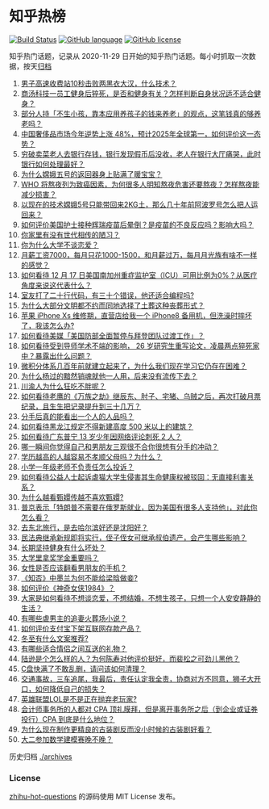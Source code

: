 # 知乎热榜
[![Build Status](https://github.com/ToWeLong/zhihu-hot-questions/workflows/CI/badge.svg)](https://github.com/ToWeLong/zhihu-hot-questions/actions)
[![GitHub language](https://img.shields.io/badge/language-golang-orange.svg)](https://golang.org/)
[![GitHub license](https://img.shields.io/github/license/ToWeLong/zhihu-hot-questions)](https://github.com/ToWeLong/zhihu-hot-questions/blob/main/LICENSE)

知乎热门话题，记录从 2020-11-29 日开始的知乎热门话题。每小时抓取一次数据，按天[归档](./archives)

<!-- BEGIN -->

1. [男子高速收费站10秒击败两黑衣大汉，什么技术？](https://www.zhihu.com/question/435382356)
1. [商汤科技一员工健身后猝死，是否和健身有关？怎样判断自身状况适不适合健身？](https://www.zhihu.com/question/435421401)
1. [部分人持「不生小孩，靠本应用养孩子的钱来养老」的观点，这笔钱真的够养老吗？](https://www.zhihu.com/question/428647620)
1. [中国奢侈品市场今年逆势上涨 48%，预计2025年全球第一，如何评价这一态势？](https://www.zhihu.com/question/435270040)
1. [穷破卖菜老人去银行存钱，银行发现假币后没收，老人在银行大厅痛哭，此时银行如何处理最好？](https://www.zhihu.com/question/434730115)
1. [为什么嫦娥五号的返回器身上贴满了暖宝宝？](https://www.zhihu.com/question/435209761)
1. [WHO 将熬夜列为致癌因素，为何很多人明知熬夜危害还要熬夜？怎样熬夜能减少损害？](https://www.zhihu.com/question/435367092)
1. [以现在的技术嫦娥5号只能带回来2KG土，那么几十年前阿波罗号怎么把人运回来？](https://www.zhihu.com/question/433879777)
1. [如何评价美国护士接种辉瑞疫苗后晕倒？是疫苗的不良反应吗？影响大吗？](https://www.zhihu.com/question/435425447)
1. [你家里有没有世代相传的陋习？](https://www.zhihu.com/question/428104481)
1. [你为什么大学不谈恋爱？](https://www.zhihu.com/question/281437650)
1. [月薪工资7000，每月只花1000-1500，和月薪过万，每月月光族有啥不一样的感觉？](https://www.zhihu.com/question/392697045)
1. [如何看待 12 月 17 日美国南加州重症监护室（ICU）可用比例为0%？从医疗角度来说这代表什么？](https://www.zhihu.com/question/435424667)
1. [室友打了二十行代码，有三十个错误，他还适合编程吗?](https://www.zhihu.com/question/433932953)
1. [为什么大部分文明都不约而同地选择了土葬这种丧葬形式？](https://www.zhihu.com/question/54198913)
1. [苹果 iPhone Xs 维修期，直营店给我一个 iPhone8 备用机，但洗澡时摔坏了，我该怎么办?](https://www.zhihu.com/question/352661470)
1. [如何看待美媒「美国防部全面暂停与拜登团队过渡工作」？](https://www.zhihu.com/question/435477657)
1. [如何看待受到导师学术不端的影响， 26 岁研究生重写论文，凌晨两点猝死家中？暴露出什么问题？](https://www.zhihu.com/question/435379962)
1. [微积分体系几百年前就建立起来了，为什么我们现在学习它仍存在困难？](https://www.zhihu.com/question/435369583)
1. [为什么杨过的黯然销魂就他一人用，后来没有流传下去？](https://www.zhihu.com/question/55826813)
1. [川渝人为什么狂吃不胖呢？](https://www.zhihu.com/question/435354745)
1. [如何看待老鹰的《万族之劫》继辰东、肘子、宅猪、乌贼之后，再次打破月票纪录，且生生把记录提升到三十几万？](https://www.zhihu.com/question/423398697)
1. [分手后真的能看出一个人的人品吗？](https://www.zhihu.com/question/308996023)
1. [如何看待黑龙江规定不得新建高度 500 米以上的建筑？](https://www.zhihu.com/question/434748524)
1. [如何看待广东普宁 13 岁少年因网络评论刺死 2 人？](https://www.zhihu.com/question/435408668)
1. [哪一瞬间你觉得自己和男朋友三观很不合你很想有分手的冲动？](https://www.zhihu.com/question/280320364)
1. [学历越高的人越容易不孝顺父母吗？为什么？](https://www.zhihu.com/question/419261239)
1. [小学一年级老师不负责任怎么投诉？](https://www.zhihu.com/question/434888105)
1. [如何看待公益人士起诉虐猫大学生侵害其生命健康权被驳回：无直接利害关系？](https://www.zhihu.com/question/435207536)
1. [为什么越看甄嬛传越不喜欢甄嬛?](https://www.zhihu.com/question/428472662)
1. [普京表示「特朗普不需要在俄罗斯就业，因为美国有很多人支持他」，对此你怎么看？](https://www.zhihu.com/question/435303658)
1. [去东北旅行，是去哈尔滨好还是沈阳好？](https://www.zhihu.com/question/432510700)
1. [民法典继承新规即将实行，侄子侄女可继承叔伯遗产，会产生哪些影响？](https://www.zhihu.com/question/435436480)
1. [长期坚持健身有什么坏处？](https://www.zhihu.com/question/322869692)
1. [大学里拿奖学金重要吗？](https://www.zhihu.com/question/274423065)
1. [女性是否应该翻看男朋友的手机？](https://www.zhihu.com/question/27970388)
1. [《知否》中墨兰为何不能给梁晗做妾?](https://www.zhihu.com/question/326354761)
1. [如何评价《神奇女侠1984》？](https://www.zhihu.com/question/280999049)
1. [大家是如何看待不想谈恋爱，不想结婚，不想生孩子，只想一个人安安静静的生活？](https://www.zhihu.com/question/434626201)
1. [有哪些虐男主的追妻火葬场小说？](https://www.zhihu.com/question/357318816)
1. [如何评价支付宝下架互联网存款产品？](https://www.zhihu.com/question/435363229)
1. [冬至有什么文案推荐?](https://www.zhihu.com/question/434836769)
1. [有哪些适合情侣之间互送的礼物？](https://www.zhihu.com/question/435508583)
1. [陆逊是个怎么样的人？为何陈寿对他评价挺好，而裴松之可劲儿黑他？](https://www.zhihu.com/question/23130590)
1. [C盘快满了不敢乱删，请问该如何清理？](https://www.zhihu.com/question/379384714)
1. [交通事故，三车追尾，我最后，责任认定我全责，协商对方不同意，狮子大开口，如何降低自己的损失？](https://www.zhihu.com/question/434999943)
1. [英雄联盟LOL是不是正在抛弃老玩家?](https://www.zhihu.com/question/433381458)
1. [会计师事务所的人都对 CPA 顶礼膜拜，但是离开事务所之后（到企业或证券投行）CPA 到底是什么地位？](https://www.zhihu.com/question/39596035)
1. [为什么现在制作更精良的古装剧反而没小时候的古装剧好看？](https://www.zhihu.com/question/23039866)
1. [大二参加数学建模赛晚不晚？](https://www.zhihu.com/question/383913625)

<!-- END -->

历史归档 [./archives](./archives)


### License
[zhihu-hot-questions](https://github.com/towelong/zhihu-hot-questions) 的源码使用 MIT License 发布。
